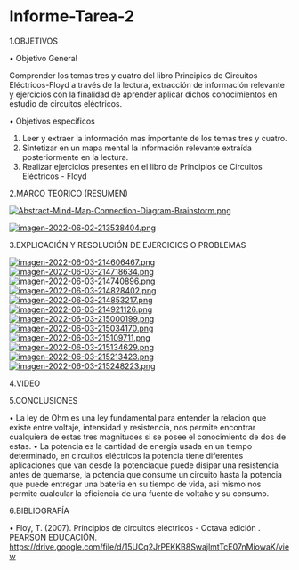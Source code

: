 # Informe-Tarea-2

1.OBJETIVOS

• Objetivo General

Comprender los temas tres y cuatro del libro Principios de Circuitos Eléctricos-Floyd a través de la lectura, extracción de información relevante y ejercicios con la finalidad de aprender aplicar dichos conocimientos en estudio de circuitos eléctricos.

• Objetivos específicos

1. Leer y extraer la información mas importante de los temas tres y cuatro.
2. Sintetizar en un mapa mental la información relevante extraída posteriormente en la lectura.
3. Realizar ejercicios presentes en el libro de Principios de Circuitos Eléctricos - Floyd

2.MARCO TEÓRICO (RESUMEN)

[![Abstract-Mind-Map-Connection-Diagram-Brainstorm.png](https://i.postimg.cc/9fPhjDb3/Abstract-Mind-Map-Connection-Diagram-Brainstorm.png)](https://postimg.cc/sB28YDbK)

[![imagen-2022-06-02-213538404.png](https://i.postimg.cc/kXtMpX0C/imagen-2022-06-02-213538404.png)](https://postimg.cc/gnmPwdct)

3.EXPLICACIÓN Y RESOLUCIÓN DE EJERCICIOS O PROBLEMAS

[![imagen-2022-06-03-214606467.png](https://i.postimg.cc/x1MWBdYr/imagen-2022-06-03-214606467.png)](https://postimg.cc/75Ps2wfX)
[![imagen-2022-06-03-214718634.png](https://i.postimg.cc/7Z8R1yzK/imagen-2022-06-03-214718634.png)](https://postimg.cc/3d197VnG)
[![imagen-2022-06-03-214740896.png](https://i.postimg.cc/wBFbdyGr/imagen-2022-06-03-214740896.png)](https://postimg.cc/JyDQNnm3)
[![imagen-2022-06-03-214828402.png](https://i.postimg.cc/6qZkw6RG/imagen-2022-06-03-214828402.png)](https://postimg.cc/Fk9WV4T9)
[![imagen-2022-06-03-214853217.png](https://i.postimg.cc/htsHK5JM/imagen-2022-06-03-214853217.png)](https://postimg.cc/G4BMQzxs)
[![imagen-2022-06-03-214921126.png](https://i.postimg.cc/VvXVpGQq/imagen-2022-06-03-214921126.png)](https://postimg.cc/QKxmWqMC)
[![imagen-2022-06-03-215000199.png](https://i.postimg.cc/MG43T2z0/imagen-2022-06-03-215000199.png)](https://postimg.cc/qtsxbFhg)
[![imagen-2022-06-03-215034170.png](https://i.postimg.cc/X73HXg6P/imagen-2022-06-03-215034170.png)](https://postimg.cc/yWQXbcdh)
[![imagen-2022-06-03-215109711.png](https://i.postimg.cc/mrcVKX7P/imagen-2022-06-03-215109711.png)](https://postimg.cc/7Ckg2Ns4)
[![imagen-2022-06-03-215134629.png](https://i.postimg.cc/G3Pz0sTx/imagen-2022-06-03-215134629.png)](https://postimg.cc/NLMRmF4K)
[![imagen-2022-06-03-215213423.png](https://i.postimg.cc/fy5xVmx4/imagen-2022-06-03-215213423.png)](https://postimg.cc/ZvB9g97j)
[![imagen-2022-06-03-215248223.png](https://i.postimg.cc/50gHg1jL/imagen-2022-06-03-215248223.png)](https://postimg.cc/ZB9KYG85)

4.VIDEO

5.CONCLUSIONES 

• La ley de Ohm es una ley fundamental para entender la relacion que existe entre voltaje, intensidad y resistencia, nos permite encontrar cualquiera de estas tres magnitudes si se posee el conocimiento de dos de estas.
• La potencia es la cantidad de energia usada en un tiempo determinado, en circuitos eléctricos la potencia tiene diferentes aplicaciones que van desde la potenciaque puede disipar una resistencia antes de quemarse, la potencia que consume un circuito hasta la potencia que puede entregar una bateria en su tiempo de vida, asi mismo nos permite cualcular la eficiencia de una fuente de voltahe y su consumo. 

6.BIBLIOGRAFÍA

• Floy, T. (2007). Principios de circuitos eléctricos - Octava edición . PEARSON EDUCACIÓN. https://drive.google.com/file/d/15UCq2JrPEKKB8SwajlmtTcE07nMiowaK/view

